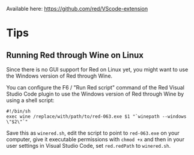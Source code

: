 Available here: https://github.com/red/VScode-extension

# Tips

## Running Red through Wine on Linux

Since there is no GUI support for Red on Linux yet, you might want to use the Windows version of Red through Wine.

You can configure the F6 / "Run Red script" command of the Red Visual Studio Code plugin to use the Windows version of Red through Wine by using a shell script:

```
#!/bin/sh
exec wine /replace/with/path/to/red-063.exe $1 "`winepath --windows \"$2\"`"
```

Save this as `winered.sh`, edit the script to point to `red-063.exe` on your computer, give it executable permissions with `chmod +x` and then in your user settings in Visual Studio Code, set `red.redPath` to `winered.sh`.